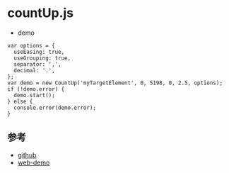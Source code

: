 # countUp.js

- demo

```
var options = {
  useEasing: true, 
  useGrouping: true, 
  separator: ',', 
  decimal: '.', 
};
var demo = new CountUp('myTargetElement', 0, 5198, 0, 2.5, options);
if (!demo.error) {
  demo.start();
} else {
  console.error(demo.error);
}
```


## 参考
- [github](https://github.com/inorganik/countUp.js)
- [web-demo](http://inorganik.github.io/countUp.js)
